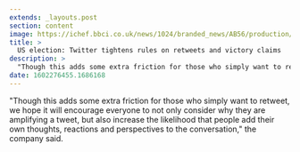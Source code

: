 ```yaml
--- 
extends: _layouts.post 
section: content 
image: https://ichef.bbci.co.uk/news/1024/branded_news/AB56/production/_114826834_hi063660572.jpg 
title: > 
  US election: Twitter tightens rules on retweets and victory claims 
description: > 
  "Though this adds some extra friction for those who simply want to retweet, we hope it will encourage everyone to not only consider why they are amplifying a tweet, but also increase the likelihood that people add their own thoughts, reactions and perspectives to the conversation," the company said. 
date: 1602276455.1686168 
--- 
```

"Though this adds some extra friction for those who simply want to retweet, we hope it will encourage everyone to not only consider why they are amplifying a tweet, but also increase the likelihood that people add their own thoughts, reactions and perspectives to the conversation," the company said.